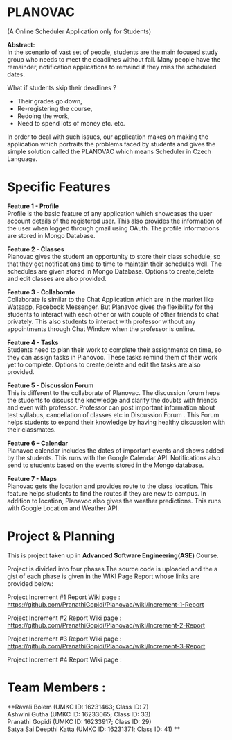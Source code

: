 # PLANOVAC  
(A Online Scheduler Application only for Students)   
  
  
**Abstract:**  
In the scenario of vast set of people, students are the main focused study group who needs to meet the deadlines without fail. Many people have the remainder, notification applications to remaind if they miss the scheduled dates. 
  
What if students skip their deadlines ?
 - Their grades go down, 
 - Re-registering the course,
 - Redoing the work,
 - Need to spend lots of money etc. etc.      
   
In order to deal with such issues, our application makes on making the application which portraits the problems faced by students and gives the simple solution called the PLANOVAC which means Scheduler in Czech Language.   
  
# Specific Features  
**Feature 1 - Profile**  
Profile is the basic feature of any application which showcases the user account details of the registered user. This also provides the information of the user when logged through gmail using OAuth. The profile informations are stored in Mongo Database.  
  
**Feature 2 - Classes**  
Planovac gives the student an opportunity to store their class schedule, so that they get notifications time to time to maintain their schedules well. The schedules are given stored in Mongo Database. Options to create,delete and edit classes are also provided.
   
**Feature 3 - Collaborate**   
Collaborate is similar to the Chat Application which are in the market like Watsapp, Facebook Messenger. But Planavoc gives the flexibility for the students to interact with each other or with couple of other friends to chat privately. This also students to interact with professor without any appointments through Chat Window when the professor is online.    
   
**Feature 4 - Tasks**    
Students need to plan their work to complete their assignments on time, so they can assign tasks in Planovoc. These tasks remind them of their work yet to complete. Options to create,delete and edit the tasks are also provided.   
   
**Feature 5 - Discussion Forum**    
This is different to the collaborate of Planovac. The discussion forum heps the students to discuss the knowledge and clarify the doubts with friends and even with professor. Professor can post important information about test syllabus, cancellation of classes etc in Discussion Forum . This Forum helps students to expand their knowledge by having healthy discussion with their classmates.   
   
**Feature 6 – Calendar**    
Planavoc calendar includes the dates of important events and shows added by the students. This runs with the Google Calendar API. Notifications also send to students based on the events stored in the Mongo database.   
   
**Feature 7 - Maps**  
Planovac gets the location and provides route to the class location. This feature helps students to find the routes if they are new to campus. In addition to location, Planavoc also gives the weather predictions. This runs with Google Location and Weather API.
  
# Project & Planning  
This is project taken up in **Advanced Software Engineering(ASE)** Course.   
   
Project is divided into four phases.The source code is uploaded and the a gist of each phase is given in the WIKI Page Report whose links are provided below:  

Project Increment #1 Report Wiki page : https://github.com/PranathiGopidi/Planovac/wiki/Increment-1-Report

Project Increment #2 Report Wiki page : https://github.com/PranathiGopidi/Planovac/wiki/Increment-2-Report   

Project Increment #3 Report Wiki page : https://github.com/PranathiGopidi/Planovac/wiki/Increment-3-Report

Project Increment #4 Report Wiki page : 

# Team Members :  
**Ravali Bolem (UMKC ID: 16231463; Class ID: 7)  
Ashwini Gutha (UMKC ID: 16233065; Class ID: 33)  
Pranathi Gopidi (UMKC ID: 16233917; Class ID: 29)  
Satya Sai Deepthi Katta (UMKC ID: 16231371; Class ID: 41)  **

